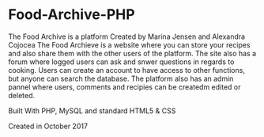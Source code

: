 # Food-Archive-PHP

The Food Archive is a platform Created by Marina Jensen and Alexandra Cojocea
The Food Archieve is a website where you can store your recipes and also share them with the other users of the platform. 
The site also has a forum where logged users can ask and snwer questions in regards to cooking. Users can create an account to have access to other functions, but anyone can search the database. The platform also has an admin pannel where users, comments and recipies can be createdm edited or deleted.

Built With PHP, MySQL and standard HTML5 & CSS

Created in October 2017
